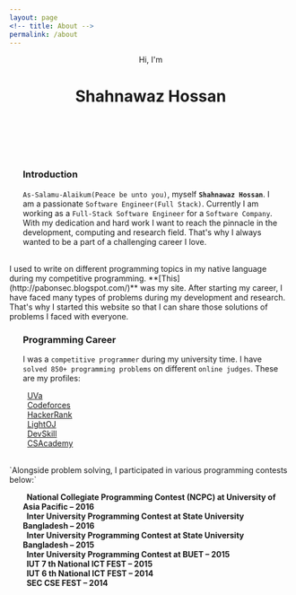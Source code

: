 ```yaml
---
layout: page
<!-- title: About -->
permalink: /about
---
```


<link rel="stylesheet" href="/assets/css/about.css">

<style>
h3, p, ul{
  max-width: 800px;
  padding: 0 1.5rem;
  margin-left: auto;
  margin-right: auto;
}



</style>
<!-- Header (SECTION 1/3) -->
<header class="masthead">
  <p class="masthead-intro">Hi, I'm</p>
  <h1 class="masthead-heading">Shahnawaz Hossan</h1>
</header>

<br/>
<br/>

<h3><i class="fas fa-user-tie"></i> Introduction</h3>

`As-Salamu-Alaikum(Peace be unto you)`, myself **`Shahnawaz Hossan`**. I am a passionate `Software Engineer(Full Stack)`. Currently I am working as a `Full-Stack Software Engineer` for a `Software Company`. With my dedication and hard work I want to reach the pinnacle in the development, computing and research field. That's why I always wanted to be a part of a challenging career I love.

<br/>
I used to write on different programming topics in my native language during my competitive programming. **[This](http://pabonsec.blogspot.com/)** was my site. After starting my career, I have faced many types of problems during my development and research. That's why I started this website so that I can share those solutions of problems I faced with everyone.

<br/>
<h3><i class="fas fa-ribbon"></i> Programming Career</h3>

I was a `competitive programmer` during my university time. I have `solved 850+ programming problems` on different `online judges`. These are my profiles:


<i class="fas fa-pencil-alt"></i>&nbsp; [UVa](http://uhunt.felix-halim.net/id/370372)<br/>
<i class="fas fa-pencil-alt"></i>&nbsp; [Codeforces](http://codeforces.com/profile/Back_To_School)<br/>
<i class="fas fa-pencil-alt"></i>&nbsp; [HackerRank](https://www.hackerrank.com/Pabon_SEC)<br/>
<i class="fas fa-pencil-alt"></i>&nbsp; [LightOJ](http://www.lightoj.com/volume_userstat.php?user_id=14103)<br/>
<i class="fas fa-pencil-alt"></i>&nbsp; [DevSkill](https://www.devskill.com/Home/PublicProfile/Pabon_SEC)<br/>
<i class="fas fa-pencil-alt"></i>&nbsp; [CSAcademy](https://csacademy.com/user/TechTurtle)<br/>

<br/>
`Alongside problem solving, I participated in various programming contests
below:`


**<i class="fas fa-angle-right"></i>&nbsp; National Collegiate Programming Contest (NCPC) at University of Asia Pacific – 2016** <br/>
**<i class="fas fa-angle-right"></i>&nbsp; Inter University Programming Contest at State University Bangladesh – 2016** <br/>
**<i class="fas fa-angle-right"></i>&nbsp; Inter University Programming Contest at State University Bangladesh – 2015** <br/>
**<i class="fas fa-angle-right"></i>&nbsp; Inter University Programming Contest at BUET – 2015** <br/>
**<i class="fas fa-angle-right"></i>&nbsp; IUT 7 th National ICT FEST – 2015** <br/>
**<i class="fas fa-angle-right"></i>&nbsp; IUT 6 th National ICT FEST – 2014** <br/>
**<i class="fas fa-angle-right"></i>&nbsp; SEC CSE FEST – 2014** <br/>
